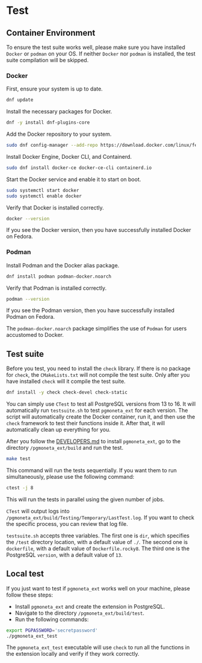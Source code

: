 # Test

## Container Environment

To ensure the test suite works well, please make sure you have installed `Docker` or `podman` on your OS. If neither `Docker` nor `podman` is installed, the test suite compilation will be skipped.

### Docker

First, ensure your system is up to date.

```sh
dnf update
```

Install the necessary packages for Docker.

```sh
dnf -y install dnf-plugins-core
```

Add the Docker repository to your system.

``` sh
sudo dnf config-manager --add-repo https://download.docker.com/linux/fedora/docker-ce.repo
```

Install Docker Engine, Docker CLI, and Containerd.

```sh
sudo dnf install docker-ce docker-ce-cli containerd.io
```

Start the Docker service and enable it to start on boot.

```sh
sudo systemctl start docker
sudo systemctl enable docker
```

Verify that Docker is installed correctly.

```sh
docker --version
```

If you see the Docker version, then you have successfully installed Docker on Fedora.

### Podman

Install Podman and the Docker alias package.

```sh
dnf install podman podman-docker.noarch
```

Verify that Podman is installed correctly.

```sh
podman --version
```

If you see the Podman version, then you have successfully installed Podman on Fedora.

The `podman-docker.noarch` package simplifies the use of `Podman` for users accustomed to Docker.

## Test suite

Before you test, you need to install the `check` library. If there is no package for `check`, the `CMakeLists.txt` will not compile the test suite. Only after you have installed `check` will it compile the test suite.

``` sh
dnf install -y check check-devel check-static
```

You can simply use `CTest` to test all PostgreSQL versions from 13 to 16. It will automatically run `testsuite.sh` to test `pgmoneta_ext` for each version. The script will automatically create the Docker container, run it, and then use the `check` framework to test their functions inside it. After that, it will automatically clean up everything for you.

After you follow the [DEVELOPERS.md](https://github.com/pgmoneta/pgmoneta_ext/blob/main/doc/DEVELOPERS.md) to install `pgmoneta_ext`, go to the directory `/pgmoneta_ext/build` and run the test.

``` sh
make test
```

This command will run the tests sequentially. If you want them to run simultaneously, please use the following command:

``` sh
ctest -j 8
```

This will run the tests in parallel using the given number of jobs.

`CTest` will output logs into `/pgmoneta_ext/build/Testing/Temporary/LastTest.log`. If you want to check the specific process, you can review that log file.

`testsuite.sh` accepts three variables. The first one is `dir`, which specifies the `/test` directory location, with a default value of `./`. The second one is `dockerfile`, with a default value of `Dockerfile.rocky8`. The third one is the PostgreSQL `version`, with a default value of `13`.

## Local test

If you just want to test if `pgmoneta_ext` works well on your machine, please follow these steps:

- Install `pgmoneta_ext` and create the extension in PostgreSQL.
- Navigate to the directory `/pgmoneta_ext/build/test`.
- Run the following commands:

```sh
export PGPASSWORD='secretpassword'
./pgmoneta_ext_test
```

The `pgmoneta_ext_test` executable will use `check` to run all the functions in the extension locally and verify if they work correctly.

